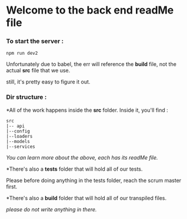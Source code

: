 # Welcome to the back end readMe file

### To start the server :

`npm run dev2`

Unfortunately due to babel, the err will reference the **build** file, not the actual **src** file that we use.

still, it's pretty easy to figure it out.

### Dir structure :

\*All of the work happens inside the **src** folder. Inside it, you'll find :

```
src
|-- api
|--config
|--loaders
|--models
|--services
```

_You can learn more about the above, each has its readMe file._

\*There's also a **tests** folder that will hold all of our tests.

Please before doing anything in the tests folder, reach the scrum master first.

\*There's also a **build** folder that will hold all of our transpiled files.<br>

_please do not write anything in there._

